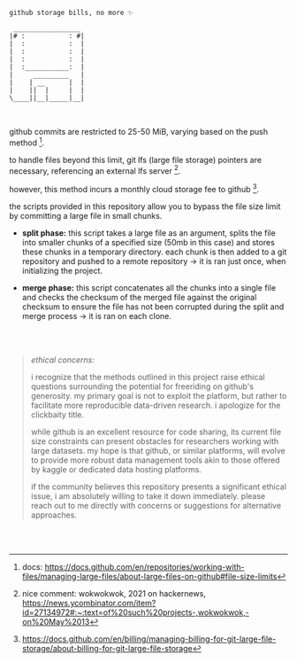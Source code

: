 ```
github storage bills, no more ✨

 _________________
|# :           : #|
|  :           :  |
|  :           :  | 
|  :           :  |
|  :___________:  |
|     _________   |
|    | __      |  |
|    ||  |     |  |
\____||__|_____|__|
```

<br>

github commits are restricted to 25-50 MiB, varying based on the push method [^1].

to handle files beyond this limit, git lfs (large file storage) pointers are necessary, referencing an external lfs server [^2].

however, this method incurs a monthly cloud storage fee to github [^3].

the scripts provided in this repository allow you to bypass the file size limit by committing a large file in small chunks.

- **split phase:** this script takes a large file as an argument, splits the file into smaller chunks of a specified size (50mb in this case) and stores these chunks in a temporary directory. each chunk is then added to a git repository and pushed to a remote repository → it is ran just once, when initializing the project.

- **merge phase:** this script concatenates all the chunks into a single file and checks the checksum of the merged file against the original checksum to ensure the file has not been corrupted during the split and merge process → it is ran on each clone.

<br><br>

> _ethical concerns:_
> 
> i recognize that the methods outlined in this project raise ethical questions surrounding the potential for freeriding on github's generosity. my primary goal is not to exploit the platform, but rather to facilitate more reproducible data-driven research. i apologize for the clickbaity title.
> 
> while github is an excellent resource for code sharing, its current file size constraints can present obstacles for researchers working with large datasets. my hope is that github, or similar platforms, will evolve to provide more robust data management tools akin to those offered by kaggle or dedicated data hosting platforms.
> 
> if the community believes this repository presents a significant ethical issue, i am absolutely willing to take it down immediately. please reach out to me directly with concerns or suggestions for alternative approaches.

<br><br>

[^1]: docs: https://docs.github.com/en/repositories/working-with-files/managing-large-files/about-large-files-on-github#file-size-limits
[^2]: nice comment: wokwokwok, 2021 on hackernews, https://news.ycombinator.com/item?id=27134972#:~:text=of%20such%20projects-,wokwokwok,-on%20May%2013
[^3]: https://docs.github.com/en/billing/managing-billing-for-git-large-file-storage/about-billing-for-git-large-file-storage
